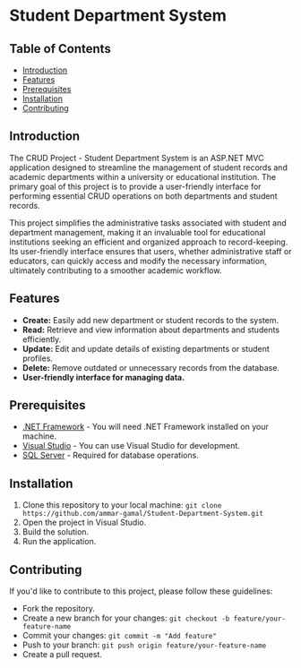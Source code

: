 # Student Department System



## Table of Contents
- [Introduction](#introduction)
- [Features](#features)
- [Prerequisites](#prerequisites)
- [Installation](#installation)
- [Contributing](#contributing)
  
## Introduction

The CRUD Project - Student Department System is an ASP.NET MVC application designed to streamline the management of student records and academic departments within a university or educational institution. The primary goal of this project is to provide a user-friendly interface for performing essential CRUD operations on both departments and student records.

This project simplifies the administrative tasks associated with student and department management, making it an invaluable tool for educational institutions seeking an efficient and organized approach to record-keeping. Its user-friendly interface ensures that users, whether administrative staff or educators, can quickly access and modify the necessary information, ultimately contributing to a smoother academic workflow.

## Features

- **Create:** Easily add new department or student records to the system.
- **Read:** Retrieve and view information about departments and students efficiently.
- **Update:** Edit and update details of existing departments or student profiles.
- **Delete:** Remove outdated or unnecessary records from the database.
- **User-friendly interface for managing data.**

## Prerequisites

- [.NET Framework](https://dotnet.microsoft.com/download) - You will need .NET Framework installed on your machine.
- [Visual Studio](https://visualstudio.microsoft.com/downloads/) - You can use Visual Studio for development.
- [SQL Server](https://www.microsoft.com/en-us/sql-server/sql-server-downloads) - Required for database operations.

## Installation

1. Clone this repository to your local machine: `git clone https://github.com/ammar-gamal/Student-Department-System.git`
2. Open the project in Visual Studio.
3. Build the solution.
4. Run the application.

## Contributing

If you'd like to contribute to this project, please follow these guidelines:
- Fork the repository.
- Create a new branch for your changes: `git checkout -b feature/your-feature-name`
- Commit your changes: `git commit -m "Add feature"`
- Push to your branch: `git push origin feature/your-feature-name`
- Create a pull request.



